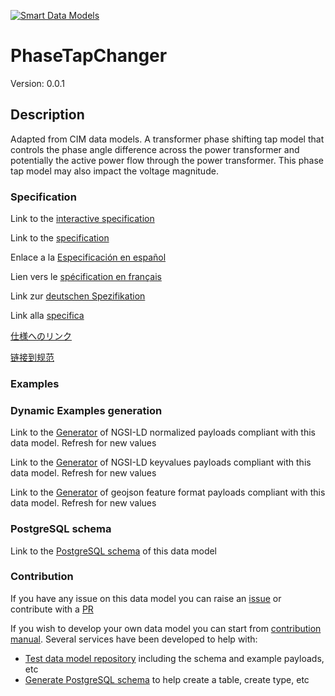 [![Smart Data Models](https://smartdatamodels.org/wp-content/uploads/2022/01/SmartDataModels_logo.png "Logo")](https://smartdatamodels.org)
# PhaseTapChanger
Version: 0.0.1

## Description 

Adapted from CIM data models. A transformer phase shifting tap model that controls the phase angle difference across the power transformer and potentially the active power flow through the power transformer.  This phase tap model may also impact the voltage magnitude.
### Specification

Link to the [interactive specification](https://swagger.lab.fiware.org/?url=https://smart-data-models.github.io/dataModel.EnergyCIM/PhaseTapChanger/swagger.yaml)

Link to the [specification](https://github.com/smart-data-models/dataModel.EnergyCIM/blob/master/PhaseTapChanger/doc/spec.md)

Enlace a la [Especificación en español](https://github.com/smart-data-models/dataModel.EnergyCIM/blob/master/PhaseTapChanger/doc/spec_ES.md)

Lien vers le [spécification en français](https://github.com/smart-data-models/dataModel.EnergyCIM/blob/master/PhaseTapChanger/doc/spec_FR.md)

Link zur [deutschen Spezifikation](https://github.com/smart-data-models/dataModel.EnergyCIM/blob/master/PhaseTapChanger/doc/spec_DE.md)

Link alla [specifica](https://github.com/smart-data-models/dataModel.EnergyCIM/blob/master/PhaseTapChanger/doc/spec_IT.md)

[仕様へのリンク](https://github.com/smart-data-models/dataModel.EnergyCIM/blob/master/PhaseTapChanger/doc/spec_JA.md)

[链接到规范](https://github.com/smart-data-models/dataModel.EnergyCIM/blob/master/PhaseTapChanger/doc/spec_ZH.md)
### Examples
### Dynamic Examples generation

Link to the [Generator](https://smartdatamodels.org/extra/ngsi-ld_generator.php?schemaUrl=https://raw.githubusercontent.com/smart-data-models/dataModel.EnergyCIM/master/PhaseTapChanger/schema.json&email=info@smartdatamodels.org) of NGSI-LD normalized payloads compliant with this data model. Refresh for new values

Link to the [Generator](https://smartdatamodels.org/extra/ngsi-ld_generator_keyvalues.php?schemaUrl=https://raw.githubusercontent.com/smart-data-models/dataModel.EnergyCIM/master/PhaseTapChanger/schema.json&email=info@smartdatamodels.org) of NGSI-LD keyvalues payloads compliant with this data model. Refresh for new values

Link to the [Generator](https://smartdatamodels.org/extra/geojson_features_generator.php?schemaUrl=https://raw.githubusercontent.com/smart-data-models/dataModel.EnergyCIM/master/PhaseTapChanger/schema.json&email=info@smartdatamodels.org) of geojson feature format payloads compliant with this data model. Refresh for new values
### PostgreSQL schema

Link to the [PostgreSQL schema](https://smart-data-models.github.io/dataModel.EnergyCIM/PhaseTapChanger/schema.sql) of this data model
### Contribution

 If you have any issue on this data model you can raise an [issue](https://github.com/smart-data-models/dataModel.EnergyCIM/issues)  or contribute with a [PR](https://github.com/smart-data-models/dataModel.EnergyCIM/pulls)

 If you wish to develop your own data model you can start from [contribution manual](https://bit.ly/contribution_manual). Several services have been developed to help with: 
 - [Test data model repository](https://smartdatamodels.org/index.php/data-models-contribution-api/) including the schema and example payloads, etc
 - [Generate PostgreSQL schema](https://smartdatamodels.org/index.php/sql-service/) to help create a table, create type, etc
